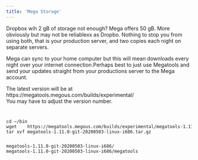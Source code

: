```yaml
---
title: 'Mega Storage'
---
```


 <p>   Dropbox wih 2 gB of storage not enough? Mega offers 50 gB. More obviously but may not be reliablexx as Dropbo. Nothing to stop you from using both, that is your production server, and two copies each night on separate servers.</p>

<p>    Mega can sync to your home computer but this will mean downloads every night over your internet connection.Perhaps best to just use Megatools and send your updates straight from your productions server to the Mega account.</p>

<p>The latest version will be at https://megatools.megous.com/builds/experimental/<br>
You may have to adjust the version number.</p>


<code>
<pre>
cd ~/bin
wget    https://megatools.megous.com/builds/experimental/megatools-1.11.0-git-20200503-linux-i686.tar.gz
tar xvf megatools-1.11.0-git-20200503-linux-i686.tar.gz

megatools-1.11.0-git-20200503-linux-i686/
megatools-1.11.0-git-20200503-linux-i686/megatools
</pre>
</code>

